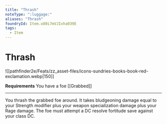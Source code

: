 ```yaml
---
title: "Thrash"
noteType: ":luggage:"
aliases: "Thrash"
foundryId: Item.o80i7mVJIxha039E
tags:
  - Item
---
```


# Thrash
![[pathfinder2e/Feats/zz_asset-files/icons-sundries-books-book-red-exclamation.webp|150]]

**Requirements** You have a foe [[Grabbed]]

* * *

You thrash the grabbed foe around. It takes bludgeoning damage equal to your Strength modifier plus your weapon specialization damage plus your Rage damage. The foe must attempt a DC resolve fortitude save against your class DC.
